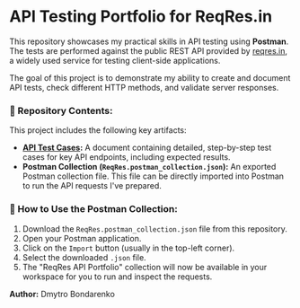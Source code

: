 # API Testing Portfolio for ReqRes.in

This repository showcases my practical skills in API testing using **Postman**. The tests are performed against the public REST API provided by [reqres.in](https://reqres.in), a widely used service for testing client-side applications.

The goal of this project is to demonstrate my ability to create and document API tests, check different HTTP methods, and validate server responses.

### 📂 Repository Contents:

This project includes the following key artifacts:

*   **[API Test Cases](API_Test_Cases.md):** A document containing detailed, step-by-step test cases for key API endpoints, including expected results.
*   **Postman Collection (`ReqRes.postman_collection.json`):** An exported Postman collection file. This file can be directly imported into Postman to run the API requests I've prepared.

### 🚀 How to Use the Postman Collection:

1.  Download the `ReqRes.postman_collection.json` file from this repository.
2.  Open your Postman application.
3.  Click on the `Import` button (usually in the top-left corner).
4.  Select the downloaded `.json` file.
5.  The "ReqRes API Portfolio" collection will now be available in your workspace for you to run and inspect the requests.

**Author:** Dmytro Bondarenko
